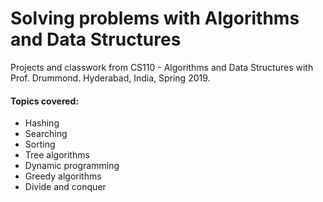 # Solving problems with Algorithms and Data Structures
Projects and classwork from CS110 - Algorithms and Data Structures with Prof. Drummond. 
Hyderabad, India, Spring 2019.

#### Topics covered:
* Hashing
* Searching
* Sorting
* Tree algorithms
* Dynamic programming
* Greedy algorithms
* Divide and conquer
